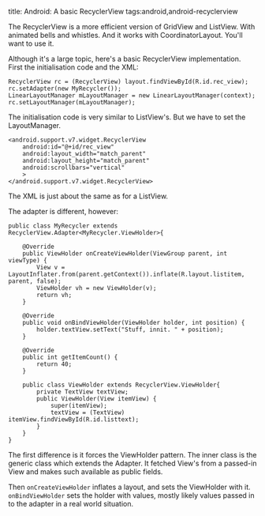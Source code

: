 title: Android: A basic RecyclerView
tags:android,android-recyclerview

The RecyclerView is a more efficient version of GridView and ListView. With animated bells and whistles. And it works with CoordinatorLayout. You'll want to use it.

Although it's a large topic, here's a basic RecyclerView implementation. First the initialisation code and the XML:

    RecyclerView rc = (RecyclerView) layout.findViewById(R.id.rec_view);
    rc.setAdapter(new MyRecycler());
    LinearLayoutManager mLayoutManager = new LinearLayoutManager(context);
    rc.setLayoutManager(mLayoutManager);

The initialisation code is very similar to ListView's. But we have to set the LayoutManager.

    <android.support.v7.widget.RecyclerView
        android:id="@+id/rec_view"
        android:layout_width="match_parent"
        android:layout_height="match_parent"
        android:scrollbars="vertical"
        >
    </android.support.v7.widget.RecyclerView>
  
The XML is just about the same as for a ListView.

The adapter is different, however:

    public class MyRecycler extends RecyclerView.Adapter<MyRecycler.ViewHolder>{
  
        @Override
        public ViewHolder onCreateViewHolder(ViewGroup parent, int viewType) {
            View v = LayoutInflater.from(parent.getContext()).inflate(R.layout.listitem, parent, false);
            ViewHolder vh = new ViewHolder(v);
            return vh;
        }
  
        @Override
        public void onBindViewHolder(ViewHolder holder, int position) {
            holder.textView.setText("Stuff, innit. " + position);
        }
  
        @Override
        public int getItemCount() {
            return 40;
        }
  
        public class ViewHolder extends RecyclerView.ViewHolder{
            private TextView textView;
            public ViewHolder(View itemView) {
                super(itemView);
                textView = (TextView) itemView.findViewById(R.id.listtext);
            }
        }
    }

The first difference is it forces the ViewHolder pattern. The inner class is the generic class which extends the Adapter. It fetched View's from a passed-in View and makes such available as public fields.

Then `onCreateViewHolder` inflates a layout, and sets the ViewHolder with it. `onBindViewHolder` sets the holder with values, mostly likely values passed in to the adapter in a real world situation.
    
